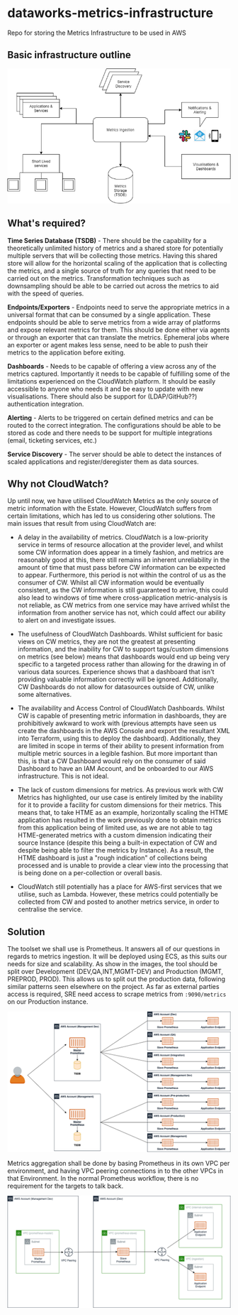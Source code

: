 # dataworks-metrics-infrastructure
Repo for storing the Metrics Infrastructure to be used in AWS


## Basic infrastructure outline

![Dataworks Metrics Infrastructure](MetricsInfra.png)

## What's required?

**Time Series Database (TSDB)** - There should be the capability for a theoretically unlimited history of metrics and a shared store for potentially multiple servers that will be collecting those metrics. Having this shared store will allow for the horizontal scaling of the application that is collecting the metrics, and a single source of truth for any queries that need to be carried out on the metrics. Transformation techniques such as downsampling should be able to be carried out across the metrics to aid with the speed of queries.  

**Endpoints/Exporters** - Endpoints need to serve the appropriate metrics in a universal format that can be consumed by a single application. These endpoints should be able to serve metrics from a wide array of platforms and expose relevant metrics for them. This should be done either via agents or through an exporter that can translate the metrics. Ephemeral jobs where an exporter or agent makes less sense, need to be able to push their metrics to the application before exiting.  

**Dashboards** - Needs to be capable of offering a view across any of the metrics captured. Importantly it needs to be capable of fulfilling some of the limitations experienced on the CloudWatch platform. It should be easily accessible to anyone who needs it and be easy to update with new visualisations. There should also be support for (LDAP/GitHub??) authentication integration.  

**Alerting** - Alerts to be triggered on certain defined metrics and can be routed to the correct integration. The configurations should be able to be stored as code and there needs to be support for multiple integrations (email, ticketing services, etc.)  

**Service Discovery** - The server should be able to detect the instances of scaled applications and register/deregister them as data sources.

## Why not CloudWatch?

Up until now, we have utilised CloudWatch Metrics as the only source of metric information with the Estate. However, CloudWatch suffers from certain limitations, which has led to us considering other solutions. The main issues that result from using CloudWatch are:  

* A delay in the availability of metrics. CloudWatch is a low-priority service in terms of resource allocation at the provider level, and whilst some CW information does appear in a timely fashion, and metrics are reasonably good at this, there still remains an inherent unreliability in the amount of time that must pass before CW information can be expected to appear. Furthermore, this period is not within the control of us as the consumer of CW. Whilst all CW information would be eventually consistent, as the CW information is still guaranteed to arrive, this could also lead to windows of time where cross-application metric-analysis is not reliable, as CW metrics from one service may have arrived whilst the information from another service has not, which could affect our ability to alert on and investigate issues.  

* The usefulness of CloudWatch Dashboards. Whilst sufficient for basic views on CW metrics, they are not the greatest at presenting information, and the inability for CW to support tags/custom dimensions on metrics (see below) means that dashboards would end up being very specific to a targeted process rather than allowing for the drawing in of various data sources. Experience shows that a dashboard that isn't providing valuable information correctly will be ignored. Additionally, CW Dashboards do not allow for datasources outside of CW, unlike some alternatives.  

* The availability and Access Control of CloudWatch Dashboards. Whilst CW is capable of presenting metric information in dashboards, they are prohibitively awkward to work with (previous attempts have seen us create the dashboards in the AWS Console and export the resultant XML into Terraform, using this to deploy the dashboard). Additionally, they are limited in scope in terms of their ability to present information from multiple metric sources in a legible fashion. But more important than this, is that a CW Dashboard would rely on the consumer of said Dashboard to have an IAM Account, and be onboarded to our AWS infrastructure. This is not ideal.  

* The lack of custom dimensions for metrics. As previous work with CW Metrics has highlighted, our use case is entirely limited by the inability for it to provide a facility for custom dimensions for their metrics. This means that, to take HTME as an example, horizontally scaling the HTME application has resulted in the work previously done to obtain metrics from this application being of limited use, as we are not able to tag HTME-generated metrics with a custom dimension indicating their source Instance (despite this being a built-in expectation of CW and despite being able to filter the metrics by Instance). As a result, the HTME dashboard is just a "rough indication" of collections being processed and is unable to provide a clear view into the processing that is being done on a per-collection or overall basis.  

* CloudWatch still potentially has a place for AWS-first services that we utilise, such as Lambda. However, these metrics could potentially be collected from CW and posted to another metrics service, in order to centralise the service.

## Solution

The toolset we shall use is Prometheus. It answers all of our questions in regards to metrics ingestion. It will be deployed using ECS, as this suits our needs for size and scalability.
As show in the images, the tool should be split over Development (DEV,QA,INT,MGMT-DEV) and Production (MGMT, PREPROD, PROD). This allows us to split out the production data, following similar patterns seen elsewhere on the project.  As far as external parties access is required, SRE need access to scrape metrics from `:9090/metrics` on our Production instance.  

![High level design](docs/monitoring_high_level.png)

Metrics aggregation shall be done by basing Prometheus in its own VPC per environment, and having VPC peering connections in to the other VPCs in that Environment. In the normal Prometheus workflow, there is no requirement for the targets to talk back.

![Low level slice](docs/monitoring_slice.png)
